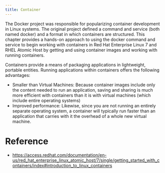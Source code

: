 ```yaml
---
title: Container
---
```


The Docker project was responsible for popularizing container development in Linux systems. The original project defined a command and service (both named docker) and a format in which containers are structured. This chapter provides a hands-on approach to using the docker command and service to begin working with containers in Red Hat Enterprise Linux 7 and RHEL Atomic Host by getting and using container images and working with running containers. 


Containers provide a means of packaging applications in lightweight, portable entities. Running applications within containers offers the following advantages: 


 - Smaller than Virtual Machines: Because container images include only the content needed to run an application, saving and sharing is much more efficient with containers than it is with virtual machines (which include entire operating systems) 
 - Improved performance: Likewise, since you are not running an entirely separate operating system, a container will typically run faster than an application that carries with it the overhead of a whole new virtual machine. 

# Reference 
 -  https://access.redhat.com/documentation/en-us/red_hat_enterprise_linux_atomic_host/7/single/getting_started_with_containers/index#introduction_to_linux_containers
